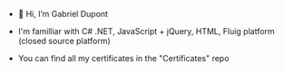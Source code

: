 - 👋 Hi, I’m Gabriel Dupont

- I'm familliar with C# .NET, JavaScript  + jQuery, HTML, Fluig platform (closed source platform)
- You can find all my certificates in the "Certificates" repo
